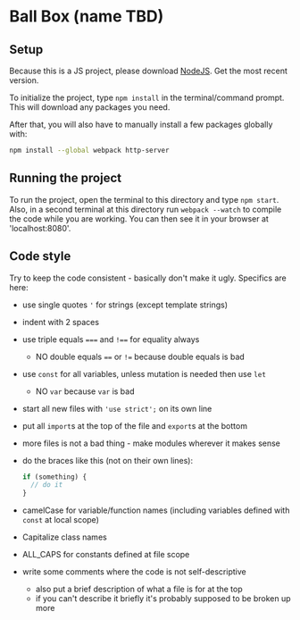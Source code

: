 [NodeJS]: http://nodejs.org
# Ball Box (name TBD)

## Setup

Because this is a JS project, please download [NodeJS][]. Get the most recent
version.

To initialize the project, type `npm install` in the terminal/command prompt. This
will download any packages you need.

After that, you will also have to manually install a few packages globally with:

```bash
npm install --global webpack http-server
```

## Running the project

To run the project, open the terminal to this directory and type `npm start`.
Also, in a second terminal at this directory run `webpack --watch` to compile
the code while you are working. You can then see it in your browser at
'localhost:8080'.

## Code style

Try to keep the code consistent - basically don't make it ugly. Specifics are here:
*   use single quotes `'` for strings (except template strings)
*   indent with 2 spaces
*   use triple equals `===` and `!==` for equality always
    *   NO double equals `==` or `!=` because double equals is bad
*   use `const` for all variables, unless mutation is needed then use `let`
    *   NO `var` because `var` is bad
*   start all new files with `'use strict';` on its own line
*   put all `import`s at the top of the file and `export`s at the bottom
*   more files is not a bad thing - make modules wherever it makes sense
*   do the braces like this (not on their own lines):

    ```javascript
    if (something) {
      // do it
    }
    ```

*   camelCase for variable/function names (including variables defined with `const` at local scope)
*   Capitalize class names
*   ALL_CAPS for constants defined at file scope
*   write some comments where the code is not self-descriptive
    *   also put a brief description of what a file is for at the top
    *   if you can't describe it briefly it's probably supposed to be broken up more
